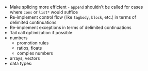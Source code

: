 - Make splicing more efficient - `append` shouldn't be called for cases where `cons` or `list*` would suffice
- Re-implement control flow (like `tagbody`, `block`, etc.) in terms of delimited continuations
- Re-implement exceptions in terms of delimited continuations
- Tail call optimization if possible
- numbers
  - promotion rules
  - ratios, floats
  - complex numbers
- arrays, vectors
- data types:
